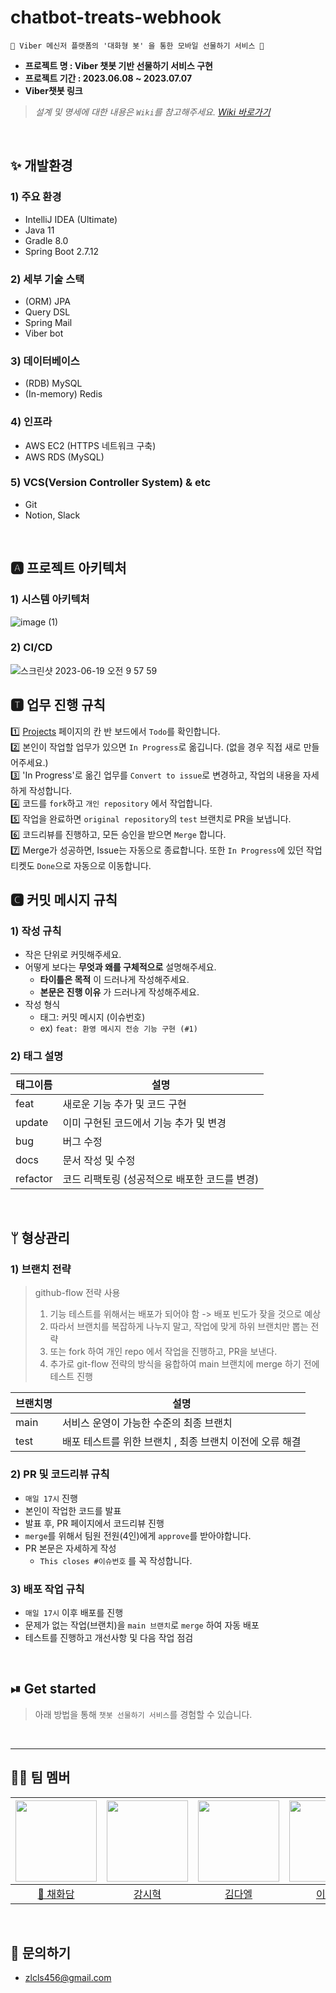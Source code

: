 # chatbot-treats-webhook

` 🎁 Viber 메신저 플랫폼의 '대화형 봇' 을 통한 모바일 선물하기 서비스 🎁 `

* **프로젝트 명 : Viber 챗봇 기반 선물하기 서비스 구현**
* **프로젝트 기간 : 2023.06.08 ~ 2023.07.07**
* **Viber챗봇 링크**

> *설계 및 명세에 대한 내용은  `Wiki`를 참고해주세요.*
> *[Wiki 바로가기](https://github.com/sharetreats-team/chatbot-treats-webhook/wiki)*

<br>

## ✨  개발환경

### 1) 주요 환경

- IntelliJ IDEA (Ultimate)
- Java 11
- Gradle 8.0
- Spring Boot 2.7.12

### 2) 세부 기술 스택

- (ORM) JPA
- Query DSL
- Spring Mail
- Viber bot

### 3) 데이터베이스

- (RDB) MySQL
- (In-memory) Redis

### 4) 인프라

- AWS EC2 (HTTPS 네트워크 구축)
- AWS RDS (MySQL)

### 5) VCS(Version Controller System) & etc

- Git
- Notion, Slack

<br>

##  🅰 프로젝트 아키텍처

### 1) 시스템 아키텍처

![image (1)](https://github.com/sharetreats-team/chatbot-treats-webhook/assets/79829085/b48ed74c-c008-445d-9b62-f2a51c74c789)


### 2) CI/CD

<img alt="스크린샷 2023-06-19 오전 9 57 59" src="https://github.com/sharetreats-team/chatbot-treats-webhook/assets/79829085/fda52d09-ddb8-4007-9ce7-c211276528ae">

<br>

## 🆃 업무 진행 규칙
1️⃣ [Projects](https://github.com/orgs/sharetreats-team/projects/1) 페이지의 칸 반 보드에서 `Todo`를 확인합니다. <br>
2️⃣ 본인이 작업할 업무가 있으면 `In Progress`로 옮깁니다. (없을 경우 직접 새로 만들어주세요.) <br>
3️⃣ 'In Progress'로 옮긴 업무를 `Convert to issue`로 변경하고, 작업의 내용을 자세하게 작성합니다. <br>
4️⃣ 코드를 `fork`하고 `개인 repository` 에서 작업합니다. <br>
5️⃣ 작업을 완료하면 `original repository`의 `test` 브랜치로 PR을 보냅니다. <br>
6️⃣ 코드리뷰를 진행하고, 모든 승인을 받으면 `Merge` 합니다. <br>
7️⃣ Merge가 성공하면, Issue는 자동으로 종료합니다. 또한 `In Progress`에 있던 작업 티켓도 `Done`으로 자동으로 이동합니다.


## 🅲 커밋 메시지 규칙

### 1) 작성 규칙
* 작은 단위로 커밋해주세요.
* 어떻게 보다는 __무엇과 왜를 구체적으로__ 설명해주세요.
  * __타이틀은 목적__ 이 드러나게 작성해주세요. 
  * __본문은 진행 이유__ 가 드러나게 작성해주세요.
* 작성 형식
  * 태그: 커밋 메시지 (이슈번호)
  * ex) `feat: 환영 메시지 전송 기능 구현 (#1)`

### 2) 태그 설명
| 태그이름     | 설명                         |
|----------|----------------------------|
| feat     | 새로운 기능 추가 및 코드 구현          |
| update   | 이미 구현된 코드에서 기능 추가 및 변경     |
| bug      | 버그 수정                      |
| docs     | 문서 작성 및 수정                 |
| refactor | 코드 리팩토링 (성공적으로 배포한 코드를 변경) |

<br>

## ᛘ 형상관리

### 1) 브랜치 전략
> github-flow 전략 사용
> 1) 기능 테스트를 위해서는 배포가 되어야 함 -> 배포 빈도가 잦을 것으로 예상
> 3) 따라서 브랜치를 복잡하게 나누지 말고, 작업에 맞게 하위 브랜치만 뽑는 전략
> 4) 또는 fork 하여 개인 repo 에서 작업을 진행하고, PR을 보낸다.
> 5) 추가로 git-flow 전략의 방식을 융합하여 main 브랜치에 merge 하기 전에 테스트 진행

| 브랜치명         | 설명                                          |
|--------------|---------------------------------------------|
| main         | 서비스 운영이 가능한 수준의 최종 브랜치  |
| test       | 배포 테스트를 위한 브랜치 , 최종 브랜치 이전에 오류 해결|



### 2) PR 및 코드리뷰 규칙

- `매일 17시` 진행
- 본인이 작업한 코드를 발표
- 발표 후, PR 페이지에서 코드리뷰 진행
- `merge`를 위해서 팀원 전원(4인)에게 `approve`를 받아야합니다.
- PR 본문은 자세하게 작성
  - `This closes #이슈번호` 를 꼭 작성합니다. 


### 3) 배포 작업 규칙

- `매일 17시` 이후 배포를 진행
- 문제가 없는 작업(브랜치)을 `main 브랜치`로 `merge` 하여 자동 배포
- 테스트를 진행하고 개선사항 및 다음 작업 점검


<br>

## ⏯ Get started

> 아래 방법을 통해 `챗봇 선물하기 서비스`를 경험할 수 있습니다.

<br>

---

## 👨‍💻 팀 멤버

| [<img src="https://avatars.githubusercontent.com/u/61264510?v=4" width="130px;" alt=""/>](https://github.com/Damm06) | [<img src="https://avatars.githubusercontent.com/u/79829085?v=4" width="130px;" alt=""/>](https://github.com/Si-Hyeak-KANG) | [<img src="https://avatars.githubusercontent.com/u/104256143?v=4" width="130px">](https://github.com/Daeell) | [<img src="https://avatars.githubusercontent.com/u/82653075?v=4" width="130px" >](https://github.com/tlqkrus012345) |
|:--------------------------------------------------------------------------------------------------------------------:|:---------------------------------------------------------------------------------------------------------------------------:|:------------------------------------------------------------------------------------------------------------:|:-------------------------------------------------------------------------------------------------------------------:|
|                                         [🌟 채화담](https://github.com/Damm06)                                          |                                           [강시혁](https://github.com/Si-Hyeak-KANG)                                           |                                       [김다엘](https://github.com/Daeell)                                       |                                       [이규호](https://github.com/tlqkrus012345)                                       |

<br>

## 📧 문의하기

- zlcls456@gmail.com
